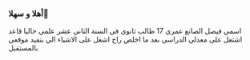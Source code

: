 ### أهلا و سهلا👋



اسمي فيصل الصانع
عمري 17 
طالب ثانوي في السنة الثاني عشر علمي
حاليا قاعد اشتغل على معدلي الدراسي 
بعد ما اخلص راح اشغل على الاشياء الي بتفيد موقعي بالمستقبل
